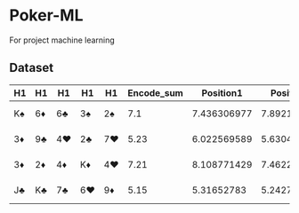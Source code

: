 # Poker-ML
 For project machine learning
 
## Dataset
 H1 | H1 | H1 | H1 | H1 | Encode_sum | Position1 | Position2 | Rank |
----- | ----- | ----- | ----- | ----- | ----- | ----- | ----- | ----- |
K♠ | 6♦ | 6♣ | 3♠ | 2♠ | 7.1 | 7.436306977 | 7.892193044 | One pair |
3♦ | 9♣ | 4♥ | 2♣ | 7♥ | 5.23 | 6.022569589 | 5.630429378 | High card |
3♦ | 2♦ | 4♦ | K♦ | 4♥ | 7.21 | 8.108771429 | 7.462236452 | One pair |
J♣ | K♣ | 7♣ | 6♥ | 9♦ | 5.15 | 5.31652783 | 5.242784717 | High card |

